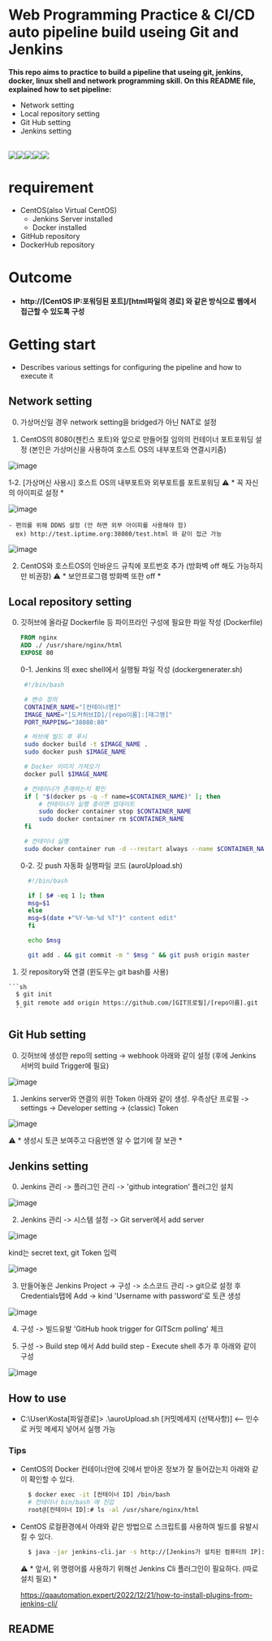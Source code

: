 # Web Programming Practice & CI/CD auto pipeline build useing Git and Jenkins

**This repo aims to practice to build a pipeline that useing git, jenkins, docker, linux shell and network programming skill.
On this README file, explained how to set pipeline:**

  - Network setting
  - Local repository setting
  - Git Hub setting
  - Jenkins setting<br><br>
  
  <img src="https://img.shields.io/badge/docker-3776AB?style=for-the-badge&logo=docker&logoColor=white"><img src="https://img.shields.io/badge/jenkins-F2CB61?style=for-the-badge&logo=jenkins&logoColor=white"><img src="https://img.shields.io/badge/git-76B900?style=for-the-badge&logo=git&logoColor=white"><img src="https://img.shields.io/badge/centos-262577?style=for-the-badge&logo=centos&logoColor=white"><img src="https://img.shields.io/badge/shell-FFD500?style=for-the-badge&logo=shell&logoColor=white">
 
# requirement
  - CentOS(also Virtual CentOS) 
    - Jenkins Server installed
    - Docker installed
  - GitHub repository
  - DockerHub repository

# Outcome

  - **http://[CentOS IP:포워딩된 포트]/[html파일의 경로] 와 같은 방식으로 웹에서 접근할 수 있도록 구성**

# Getting start

- Describes various settings for configuring the pipeline and how to execute it

## Network setting

  0. 가상머신일 경우 network setting을 bridged가 아닌 NAT로 설정

  1. CentOS의 8080(젠킨스 포트)와 앞으로 만들어질 임의의 컨테이너 포트포워딩 설정 (본인은 가상머신을 사용하여 호스트 OS의 내부포트와 연결시키줌)
  
![image](https://user-images.githubusercontent.com/65393001/236975695-4cd22293-95ed-4ad9-8d05-05c5ccb2f8ef.png)

  1-2. [가상머신 사용시] 호스트 OS의 내부포트와 외부포트를 포트포워딩 ⚠️ * 꼭 자신의 아이피로 설정 *

![image](https://user-images.githubusercontent.com/65393001/236980568-2486718d-0b75-46df-ba7c-07292823436a.png)

    - 편의를 위해 DDNS 설정 (안 하면 외부 아이피를 사용해야 함)
      ex) http://test.iptime.org:38080/test.html 와 같이 접근 가능
    
   ![image](https://user-images.githubusercontent.com/65393001/236981165-4b7e0ac9-55e2-4904-8f2d-b266686b8531.png)

  2. CentOS와 호스트OS의 인바운드 규칙에 포트번호 추가 (방화벽 off 해도 가능하지만 비권장) ⚠️ * 보안프로그램 방화벽 또한 off *

## Local repository setting

  0. 깃허브에 올라갈 Dockerfile 등 파이프라인 구성에 필요한 파일 작성 (Dockerfile)
      ```Dockerfile
      FROM nginx
      ADD ./ /usr/share/nginx/html
      EXPOSE 80
      ```
      0-1. Jenkins 의 exec shell에서 실행될 파일 작성 (dockergenerater.sh)
  
     ```sh
      #!/bin/bash

      # 변수 정의
      CONTAINER_NAME="[컨테이너명]"
      IMAGE_NAME="[도커허브ID]/[repo이름]:[태그명]"
      PORT_MAPPING="38080:80"

      # 허브에 빌드 후 푸시
      sudo docker build -t $IMAGE_NAME .
      sudo docker push $IMAGE_NAME

      # Docker 이미지 가져오기
      docker pull $IMAGE_NAME

      # 컨테이너가 존재하는지 확인
      if [ "$(docker ps -q -f name=$CONTAINER_NAME)" ]; then
          # 컨테이너가 실행 중이면 업데이트
          sudo docker container stop $CONTAINER_NAME
          sudo docker container rm $CONTAINER_NAME
      fi

      # 컨테이너 실행
      sudo docker container run -d --restart always --name $CONTAINER_NAME -p $PORT_MAPPING $IMAGE_NAME

      ```
      
      0-2. 깃 push 자동화 실행파일 코드 (auroUpload.sh)
      
      ```sh
        #!/bin/bash

        if [ $# -eq 1 ]; then
        msg=$1
        else
        msg=$(date +"%Y-%m-%d %T")" content edit"
        fi

        echo $msg

        git add . && git commit -m " $msg " && git push origin master
      ```
  1. 깃 repository와 연결 (윈도우는 git bash를 사용)
    
    ```sh
      $ git init
      $ git remote add origin https://github.com/[GIT프로필]/[repo이름].git
      ```

## Git Hub setting

  0. 깃허브에 생성한 repo의 setting -> webhook 아래와 같이 설정 (후에 Jenkins 서버의 build Trigger에 필요) 
  
  ![image](https://user-images.githubusercontent.com/65393001/236983194-859396a0-07b4-41eb-835d-45846318e76a.png)
  
  1. Jenkins server와 연결의 위한 Token 아래와 같이 생성. 우측상단 프로필 -> settings -> Developer setting -> (classic) Token
  
  ![image](https://user-images.githubusercontent.com/65393001/236984441-8c5bdbe0-0b3d-4ba9-9fec-2522f045464a.png)
  
  ⚠️ * 생성시 토큰 보여주고 다음번엔 알 수 없기에 잘 보관 *
  
## Jenkins setting

  0. Jenkins 관리 -> 플러그인 관리 -> 'github integration' 플러그인 설치
  
  ![image](https://user-images.githubusercontent.com/65393001/236992979-88b9a1c6-2f53-4a22-a872-ec36a46bbed9.png)

  2. Jenkins 관리 -> 시스템 설정 -> Git server에서 add server 
  
  ![image](https://user-images.githubusercontent.com/65393001/236993753-cfbc7e10-0876-42a6-a5cd-8237ec6c5453.png)
  
  kind는 secret text, git Token 입력
  
  ![image](https://user-images.githubusercontent.com/65393001/236993981-c026bcca-ad7a-4e42-b99a-573a4662ff97.png)
  
  3. 만들어놓은 Jenkins Project -> 구성 -> 소스코드 관리 -> git으로 설정 후 Credentials탭에 Add -> kind 'Username with password'로 토큰 생성
  
  ![image](https://user-images.githubusercontent.com/65393001/236995500-da13c06f-4ed5-4c89-becf-fca723869a8f.png)
  
  4. 구성 -> 빌드유발 'GitHub hook trigger for GITScm polling' 체크
  
  5. 구성 -> Build step 에서 Add build step - Execute shell 추가 후 아래와 같이 구성

  ![image](https://user-images.githubusercontent.com/65393001/236995941-541ef52d-bd3e-4fbe-b0a9-6237fef4f4a1.png)
  
## How to use

  - C:\User\Kosta\[파일경로]> .\auroUpload.sh [커밋메세지 (선택사항)]  <-- 인수로 커밋 메세지 넣어서 실행 가능

### Tips
  
  - CentOS의 Docker 컨테이너안에 깃에서 받아온 정보가 잘 들어갔는지 아래와 같이 확인할 수 있다.
    
    ```sh
      $ docker exec -it [컨테이너 ID] /bin/bash
      # 컨테이너 bin/bash 에 진입
      root@[컨테이너 ID]:# ls -al /usr/share/nginx/html
      ```
  - CentOS 로컬환경에서 아래와 같은 방법으로 스크립트를 사용하여 빌드를 유발시킬 수 있다.

    ```sh
      $ java -jar jenkins-cli.jar -s http://[Jenkins가 설치된 컴퓨터의 IP]:[Jenkins포트]/ build WebStudyAtMetanet -s -v
      ```
      
      ⚠️ * 앞서, 위 명령어를 사용하기 위해선 Jenkins Cli 플러그인이 필요하다. (따로 설치 필요) *
      
      https://qaautomation.expert/2022/12/21/how-to-install-plugins-from-jenkins-cli/

## README 

